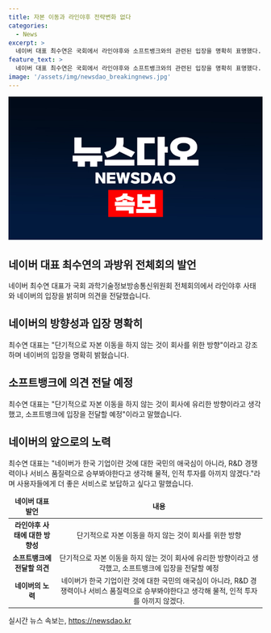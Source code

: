 ```yaml
---
title: 자본 이동과 라인야후 전략변화 없다
categories:
  - News
excerpt: >
  네이버 대표 최수연은 국회에서 라인야후와 소프트뱅크와의 관련된 입장을 명확히 표명했다. 그는 회사의 방향으로 단기적인 자본 이동을 피하고자 한다는 입장을 강조했으며, 소프트뱅크에 이견을 전달할 예정이라고 밝혔다. 라인야후의 독립적인 상장으로 지분 구조 변화가 회사 전략에 영향을 미치지 않을 것이라고 설명했다. 또한, 향후에는 R&D 경쟁력과 서비스 품질을 강화하기 위해 노력하겠다는 의지를 피력했다.
feature_text: >
  네이버 대표 최수연은 국회에서 라인야후와 소프트뱅크와의 관련된 입장을 명확히 표명했다. 그는 회사의 방향으로 단기적인 자본 이동을 피하고자 한다는 입장을 강조했으며, 소프트뱅크에 이견을 전달할 예정이라고 밝혔다. 라인야후의 독립적인 상장으로 지분 구조 변화가 회사 전략에 영향을 미치지 않을 것이라고 설명했다. 또한, 향후에는 R&D 경쟁력과 서비스 품질을 강화하기 위해 노력하겠다는 의지를 피력했다.
image: '/assets/img/newsdao_breakingnews.jpg'
---
```


<p><img src="/assets/img/newsdao_breakingnews.jpg" alt="cryptoinkorea 속보" /></p>

<h2 data-ke-size="size26">네이버 대표 최수연의 과방위 전체회의 발언</h2>

<p data-ke-size="size16">네이버 최수연 대표가 국회 과학기술정보방송통신위원회 전체회의에서 라인야후 사태와 네이버의 입장을 밝히며 의견을 전달했습니다.</p>

<h2>네이버의 방향성과 입장 명확히</h2>

<p data-ke-size="size16">최수연 대표는 "단기적으로 자본 이동을 하지 않는 것이 회사를 위한 방향"이라고 강조하며 네이버의 입장을 명확히 밝혔습니다.</p>

<h2>소프트뱅크에 의견 전달 예정</h2>

<p data-ke-size="size16">최수연 대표는 "단기적으로 자본 이동을 하지 않는 것이 회사에 유리한 방향이라고 생각했고, 소프트뱅크에 입장을 전달할 예정"이라고 말했습니다.</p>

<h2>네이버의 앞으로의 노력</h2>

<p data-ke-size="size16">최수연 대표는 "네이버가 한국 기업이란 것에 대한 국민의 애국심이 아니라, R&D 경쟁력이나 서비스 품질력으로 승부봐야한다고 생각해 물적, 인적 투자를 아끼지 않겠다."라며 사용자들에게 더 좋은 서비스로 보답하고 싶다고 말했습니다.</p>

<table>
<thead>
<tr>
<td style="text-align: center; height: 17px;"><b>네이버 대표 발언</b></td>
<td style="text-align: center; height: 17px;"><b>내용</b></td>
</tr>
</thead>
<tbody>
<tr>
<td style="text-align: center; height: 17px;"><b>라인야후 사태에 대한 방향성</b></td>
<td style="text-align: center; height: 17px;">단기적으로 자본 이동을 하지 않는 것이 회사를 위한 방향</td>
</tr>
<tr>
<td style="text-align: center; height: 17px;"><b>소프트뱅크에 전달할 의견</b></td>
<td style="text-align: center; height: 17px;">단기적으로 자본 이동을 하지 않는 것이 회사에 유리한 방향이라고 생각했고, 소프트뱅크에 입장을 전달할 예정</td>
</tr>
<tr>
<td style="text-align: center; height: 17px;"><b>네이버의 노력</b></td>
<td style="text-align: center; height: 17px;">네이버가 한국 기업이란 것에 대한 국민의 애국심이 아니라, R&D 경쟁력이나 서비스 품질력으로 승부봐야한다고 생각해 물적, 인적 투자를 아끼지 않겠다.</td>
</tr>
</tbody>
</table>
실시간 뉴스 속보는, <a href="https://newsdao.kr" rel="dofollow">https://newsdao.kr</a>


